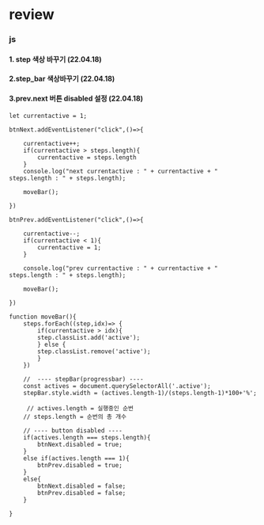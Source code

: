 # review

### js

#### 1. step 색상 바꾸기 (22.04.18)

#### 2.step_bar 색상바꾸기 (22.04.18)

#### 3.prev.next 버튼 disabled 설정 (22.04.18)

    let currentactive = 1;

    btnNext.addEventListener("click",()=>{

        currentactive++;
        if(currentactive > steps.length){
            currentactive = steps.length
        }
        console.log("next currentactive : " + currentactive + " steps.length : " + steps.length);

        moveBar();

    })

    btnPrev.addEventListener("click",()=>{

        currentactive--;
        if(currentactive < 1){
            currentactive = 1;
        }

        console.log("prev currentactive : " + currentactive + " steps.length : " + steps.length);

        moveBar();

    })

    function moveBar(){
        steps.forEach((step,idx)=> {
            if(currentactive > idx){
            step.classList.add('active');
            } else {
            step.classList.remove('active');
            }
        })

        //  ---- stepBar(progressbar) ----
        const actives = document.querySelectorAll('.active');
        stepBar.style.width = (actives.length-1)/(steps.length-1)*100+'%';

         // actives.length = 실행중인 순번
        // steps.length = 순번의 총 개수

        // ---- button disabled ----
        if(actives.length === steps.length){
            btnNext.disabled = true;
        }
        else if(actives.length === 1){
            btnPrev.disabled = true;
        }
        else{
            btnNext.disabled = false;
            btnPrev.disabled = false;
        }

    }

